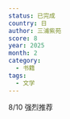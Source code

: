 ```yaml
---
status: 已完成
country: 日
author: 三浦紫苑
score: 8
year: 2025
month: 2
category:
  - 书籍
tags:
  - 文学
---
```

8/10 强烈推荐
